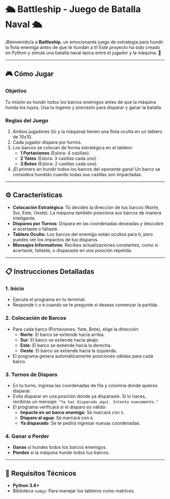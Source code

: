 # 🛳️ Battleship - Juego de Batalla Naval 🛳️

¡Bienvenido/a a **Battleship**, un emocionante juego de estrategia para hundir la flota enemiga antes de que te hundan a ti! Este proyecto ha sido creado en Python y simula una batalla naval épica entre el jugador y la máquina. 🚢

---

## 🎮 Cómo Jugar

### Objetivo
Tu misión es hundir todos los barcos enemigos antes de que la máquina hunda los tuyos. Usa tu ingenio y precisión para disparar y ganar la batalla.

### Reglas del Juego
1. Ambos jugadores (tú y la máquina) tienen una flota oculta en un tablero de 10x10.
2. Cada jugador dispara por turnos. 
3. Los barcos se colocan de forma estratégica en el tablero:
   - **1 Portaviones** (Eslora: 4 casillas).
   - **2 Yates** (Eslora: 3 casillas cada uno).
   - **3 Botes** (Eslora: 2 casillas cada uno).
4. ¡El primero en hundir todos los barcos del oponente gana! Un barco se considera hundido cuando todas sus casillas son impactadas.

---

## ⚙️ Características

- **Colocación Estratégica**: Tú decides la dirección de tus barcos (Norte, Sur, Este, Oeste). La máquina también posiciona sus barcos de manera inteligente.
- **Disparos por Turnos**: Dispara en las coordenadas deseadas y descubre si acertaste o fallaste.
- **Tablero Oculto**: Los barcos del enemigo están ocultos para ti, pero puedes ver los impactos de tus disparos.
- **Mensajes Informativos**: Recibes actualizaciones constantes, como si acertaste, fallaste, o disparaste en una posición repetida.

---

## 📋 Instrucciones Detalladas

### 1. Inicio
- Ejecuta el programa en tu terminal.
- Responde `S` o `N` cuando se te pregunte si deseas comenzar la partida.

### 2. Colocación de Barcos
- Para cada barco (Portaviones, Yate, Bote), elige la dirección:
  - **Norte**: El barco se extiende hacia arriba.
  - **Sur**: El barco se extiende hacia abajo.
  - **Este**: El barco se extiende hacia la derecha.
  - **Oeste**: El barco se extiende hacia la izquierda.
- El programa genera automáticamente posiciones válidas para cada barco.

### 3. Turnos de Disparo
- En tu turno, ingresa las coordenadas de fila y columna donde quieres disparar.
- Evita disparar en una posición donde ya disparaste. Si lo haces, recibirás un mensaje: `"Ya has disparado aquí. Intenta nuevamente."`
- El programa verificará si el disparo es válido:
  - **Impacto en un barco enemigo**: Se marcará con `X`.
  - **Disparo al agua**: Se marcará con `A`.
  - **Ya disparado**: Se te pedirá ingresar nuevas coordenadas.

### 4. Ganar o Perder
- **Ganas** si hundes todos los barcos enemigos.
- **Pierdes** si la máquina hunde todos tus barcos.

---

## 🔧 Requisitos Técnicos

- **Python 3.6+**
- Biblioteca `numpy`: Para manejar los tableros como matrices.

